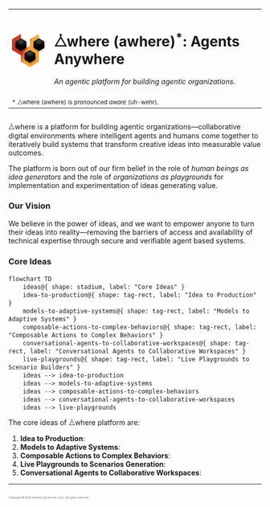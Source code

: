 <div style="display: flex; flex-direction: column;">
<table align="center">
<tr>
<td>
<img src="./public/assets/logos/awhere.svg" alt="⧊where Logo" width="100"/>
</td>
<td>
<h1>⧊where (awhere)<sup>*</sup>: Agents Anywhere</h1>
<p><em>An agentic platform for building agentic organizations.</em></p>
</td>
</tr>
<tr>
<td colspan="2">
<sub>* ⧊where (awhere) is pronounced <i>aware</i> (uh-wehr).</sub>
</td>
</tr>
</table>
<!-- <span style="font-size:8pt; color:#666;">* ⧊where (awhere) is pronounced <i>aware</i> (uh-wehr).</span> -->
</div>

<!--
Badges to be added here.
-->

⧊where is a platform for building agentic organizations—collaborative digital environments where intelligent agents and humans come together to iteratively build systems that transform creative ideas into measurable value outcomes.

The platform is born out of our firm belief in the role of _human beings as idea generators_ and the role of _organizations as playgrounds_ for implementation and experimentation of ideas generating value.

### Our Vision

We believe in the power of ideas, and we want to empower anyone to turn their ideas into reality—removing the barriers of access and availability of technical expertise through secure and verifiable agent based systems.

### Core Ideas

```mermaid
flowchart TD
    ideas@{ shape: stadium, label: "Core Ideas" }
    idea-to-production@{ shape: tag-rect, label: "Idea to Production" }
    models-to-adaptive-systems@{ shape: tag-rect, label: "Models to Adaptive Systems" }
    composable-actions-to-complex-behaviors@{ shape: tag-rect, label: "Composable Actions to Complex Behaviors" }
    conversational-agents-to-collaborative-workspaces@{ shape: tag-rect, label: "Conversational Agents to Collaborative Workspaces" }
    live-playgrounds@{ shape: tag-rect, label: "Live Playgrounds to Scenario Builders" }
    ideas --> idea-to-production
    ideas --> models-to-adaptive-systems
    ideas --> composable-actions-to-complex-behaviors
    ideas --> conversational-agents-to-collaborative-workspaces
    ideas --> live-playgrounds

```

The core ideas of ⧊where platform are:

1. **Idea to Production**:
2. **Models to Adaptive Systems**:
3. **Composable Actions to Complex Behaviors**:
4. **Live Playgrounds to Scenarios Generation**:
5. **Conversational Agents to Collaborative Workspaces**:

---

<span style="font-size:4pt; color: #666;">Copyright &copy; 2025 Weavers @ Eternal Loom. All rights reserved.</span>
